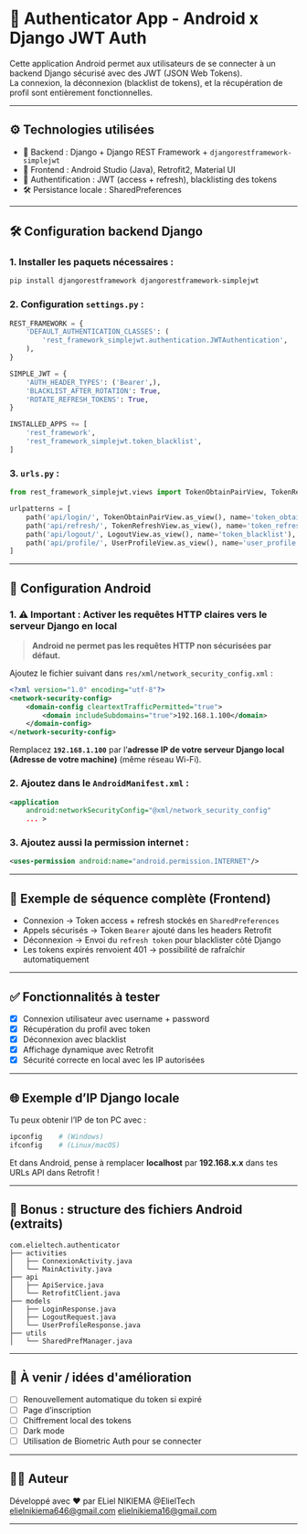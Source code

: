 # 🔐 Authenticator App - Android x Django JWT Auth

Cette application Android permet aux utilisateurs de se connecter à un backend Django sécurisé avec des JWT (JSON Web Tokens).  
La connexion, la déconnexion (blacklist de tokens), et la récupération de profil sont entièrement fonctionnelles.

---

## ⚙️ Technologies utilisées

- 🧠 Backend : Django + Django REST Framework + `djangorestframework-simplejwt`
- 📱 Frontend : Android Studio (Java), Retrofit2, Material UI
- 🔐 Authentification : JWT (access + refresh), blacklisting des tokens
- 🛠️ Persistance locale : SharedPreferences

---

## 🛠️ Configuration backend Django

### 1. Installer les paquets nécessaires :

```bash
pip install djangorestframework djangorestframework-simplejwt
```

### 2. Configuration `settings.py` :

```python
REST_FRAMEWORK = {
    'DEFAULT_AUTHENTICATION_CLASSES': (
        'rest_framework_simplejwt.authentication.JWTAuthentication',
    ),
}

SIMPLE_JWT = {
    'AUTH_HEADER_TYPES': ('Bearer',),
    'BLACKLIST_AFTER_ROTATION': True,
    'ROTATE_REFRESH_TOKENS': True,
}

INSTALLED_APPS += [
    'rest_framework',
    'rest_framework_simplejwt.token_blacklist',
]
```

### 3. `urls.py` :

```python
from rest_framework_simplejwt.views import TokenObtainPairView, TokenRefreshView

urlpatterns = [
    path('api/login/', TokenObtainPairView.as_view(), name='token_obtain_pair'),
    path('api/refresh/', TokenRefreshView.as_view(), name='token_refresh'),
    path('api/logout/', LogoutView.as_view(), name='token_blacklist'),
    path('api/profile/', UserProfileView.as_view(), name='user_profile'),
]
```

---

## 🤖 Configuration Android

### 1. ⚠️ Important : Activer les requêtes HTTP claires vers le serveur Django en local

> **Android ne permet pas les requêtes HTTP non sécurisées par défaut.**

Ajoutez le fichier suivant dans `res/xml/network_security_config.xml` :

```xml
<?xml version="1.0" encoding="utf-8"?>
<network-security-config>
    <domain-config cleartextTrafficPermitted="true">
        <domain includeSubdomains="true">192.168.1.100</domain>
    </domain-config>
</network-security-config>
```

Remplacez **`192.168.1.100`** par l’**adresse IP de votre serveur Django local (Adresse de votre machine)** (même réseau Wi-Fi).

### 2. Ajoutez dans le `AndroidManifest.xml` :

```xml
<application
    android:networkSecurityConfig="@xml/network_security_config"
    ... >
```

### 3. Ajoutez aussi la permission internet :

```xml
<uses-permission android:name="android.permission.INTERNET"/>
```

---

## 🔄 Exemple de séquence complète (Frontend)

- Connexion → Token access + refresh stockés en `SharedPreferences`
- Appels sécurisés → Token `Bearer` ajouté dans les headers Retrofit
- Déconnexion → Envoi du `refresh token` pour blacklister côté Django
- Les tokens expirés renvoient 401 → possibilité de rafraîchir automatiquement

---

## ✅ Fonctionnalités à tester

- [x] Connexion utilisateur avec username + password
- [x] Récupération du profil avec token
- [x] Déconnexion avec blacklist
- [x] Affichage dynamique avec Retrofit
- [x] Sécurité correcte en local avec les IP autorisées

---

## 🌐 Exemple d’IP Django locale

Tu peux obtenir l’IP de ton PC avec :

```bash
ipconfig    # (Windows)
ifconfig    # (Linux/macOS)
```

Et dans Android, pense à remplacer **localhost** par **192.168.x.x** dans tes URLs API dans Retrofit !

---

## 🚀 Bonus : structure des fichiers Android (extraits)

```
com.elieltech.authenticator
├── activities
│   ├── ConnexionActivity.java
│   └── MainActivity.java
├── api
│   ├── ApiService.java
│   └── RetrofitClient.java
├── models
│   ├── LoginResponse.java
│   ├── LogoutRequest.java
│   └── UserProfileResponse.java
├── utils
│   └── SharedPrefManager.java
```

---

## 📌 À venir / idées d'amélioration

- [ ] Renouvellement automatique du token si expiré
- [ ] Page d’inscription
- [ ] Chiffrement local des tokens
- [ ] Dark mode
- [ ] Utilisation de Biometric Auth pour se connecter

---

## 👨‍💻 Auteur

Développé avec ❤️ par ELiel NIKIEMA @ElielTech
elielnikiema646@gmail.com
elielnikiema16@gmail.com

---